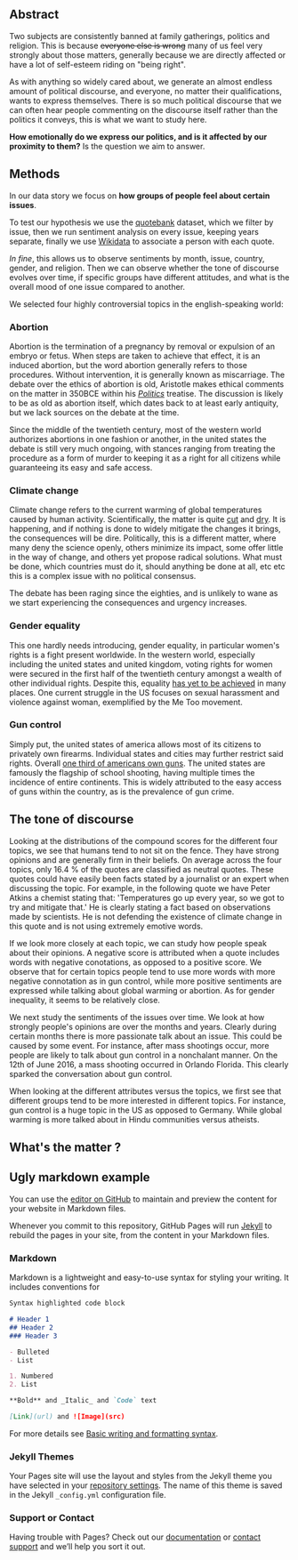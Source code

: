 ## Abstract

Two subjects are consistently banned at family gatherings, politics and religion. This is because ~~everyone else is wrong~~ many of us feel very strongly about those matters, generally because we are directly affected or have a lot of self-esteem riding on "being right".

As with anything so widely cared about, we generate an almost endless amount of political discourse, and everyone, no matter their qualifications, wants to express themselves. There is so much political discourse that we can often hear people commenting on the discourse itself rather than the politics it conveys, this is what we want to study here.


**How emotionally do we express our politics, and is it affected by our proximity to them?** Is the question we aim to answer.

## Methods

In our data story we focus on **how groups of people feel about certain issues**.

To test our hypothesis we use the [quotebank](https://dlab.epfl.ch/people/west/pub/Vaucher-Spitz-Catasta-West_WSDM-21.pdf) dataset, which we filter by issue, then we run sentiment analysis on every issue, keeping years separate, finally we use [Wikidata](https://www.wikidata.org/wiki/Wikidata:Main_Page) to associate a person with each quote.

_In fine_, this allows us to observe sentiments by month, issue, country, gender, and religion. Then we can observe whether the tone of discourse evolves over time, if specific groups have different attitudes, and what is the overall mood of one issue compared to another.

We selected four highly controversial topics in the english-speaking world:

### Abortion

Abortion is the termination of a pregnancy by removal or expulsion of an embryo or fetus. When steps are taken to achieve that effect, it is an induced abortion, but the word abortion generally refers to those procedures. Without intervention, it is generally known as miscarriage. The debate over the ethics of abortion is old, Aristotle makes ethical comments on the matter in 350BCE within his *[Politics](https://www.perseus.tufts.edu/hopper/text?doc=Perseus%3Atext%3A1999.01.0058%3Abook%3D7%3Asection%3D1335b)* treatise. The discussion is likely to be as old as abortion itself, which dates back to at least early antiquity, but we lack sources on the debate at the time.

Since the middle of the twentieth century, most of the western world authorizes abortions in one fashion or another, in the united states the debate is still very much ongoing, with stances ranging from treating the procedure as a form of murder to keeping it as a right for all citizens while guaranteeing its easy and safe access. 

### Climate change

Climate change refers to the current warming of global temperatures caused by human activity. Scientifically, the matter is quite [cut](https://science2017.globalchange.gov/) and [dry](https://www.ipcc.ch/report/ar6/wg1/). It is happening, and if nothing is done to widely mitigate the changes it brings, the consequences will be dire. Politically, this is a different matter, where many deny the science openly, others minimize its impact, some offer little in the way of change, and others yet propose radical solutions. What must be done, which countries must do it, should anything be done at all, etc etc this is a complex issue with no political consensus.

The debate has been raging since the eighties, and is unlikely to wane as we start experiencing the consequences and urgency increases.

### Gender equality

This one hardly needs introducing, gender equality, in particular women's rights is a fight present worldwide. In the western world, especially including the united states and united kingdom, voting rights for women were secured in the first half of the twentieth century amongst a wealth of other individual rights. Despite this, equality [has yet to be achieved](https://actu.epfl.ch/news/talented-women-graduates-face-gender-inequality-in/) in many places. One current struggle in the US focuses on sexual harassment and violence against woman, exemplified by the Me Too movement.

### Gun control

Simply put, the united states of america allows most of its citizens to privately own firearms. Individual states and cities may further restrict said rights. Overall [one third of americans own guns](https://www.rand.org/research/gun-policy/gun-ownership.html). The united states are famously the flagship of school shooting, having multiple times the incidence of entire continents. This is widely attributed to the easy access of guns within the country, as is the prevalence of gun crime.



## The tone of discourse

Looking at the distributions of the compound scores for the different four topics, we see that humans tend to not sit on the fence. They have strong opinions and are generally firm in their beliefs. On average across the four topics, only 16.4 % of the quotes are classified as neutral quotes. These quotes could have easily been facts stated by a journalist or an expert when discussing the topic. For example, in the following quote we have Peter Atkins a chemist stating that: 'Temperatures go up every year, so we got to try and mitigate that.' He is clearly stating a fact based on observations made by scientists. He is not defending the existence of climate change in this quote and is not using extremely emotive words. 

If we look more closely at each topic, we can study how people speak about their opinions. A negative score is attributed when a quote includes words with negative conotations, as opposed to a positive score. We observe that for certain topics people tend to use more words with more negative connotation as in gun control, while more positive sentiments are expressed while talking about global warming or abortion. As for gender inequality, it seems to be relatively close. 

We next study the sentiments of the issues over time. We look at how strongly people's opinions are over the months and years. Clearly during certain months there is more passionate talk about an issue. This could be caused by some event. For instance, after mass shootings occur, more people are likely to talk about gun control in a nonchalant manner. On the 12th of June 2016, a mass shooting occurred in Orlando Florida. This clearly sparked the conversation about gun control. 

When looking at the different attributes versus the topics, we first see that different groups tend to be more interested in different topics. For instance, gun control is a huge topic in the US as opposed to Germany. While global warming is more talked about in Hindu communities versus atheists. 


## What's the matter ?


## Ugly markdown example

You can use the [editor on GitHub](https://github.com/antebachmann/datastory/edit/gh-pages/index.md) to maintain and preview the content for your website in Markdown files.

Whenever you commit to this repository, GitHub Pages will run [Jekyll](https://jekyllrb.com/) to rebuild the pages in your site, from the content in your Markdown files.

### Markdown

Markdown is a lightweight and easy-to-use syntax for styling your writing. It includes conventions for

```markdown
Syntax highlighted code block

# Header 1
## Header 2
### Header 3

- Bulleted
- List

1. Numbered
2. List

**Bold** and _Italic_ and `Code` text

[Link](url) and ![Image](src)
```

For more details see [Basic writing and formatting syntax](https://docs.github.com/en/github/writing-on-github/getting-started-with-writing-and-formatting-on-github/basic-writing-and-formatting-syntax).

### Jekyll Themes

Your Pages site will use the layout and styles from the Jekyll theme you have selected in your [repository settings](https://github.com/antebachmann/datastory/settings/pages). The name of this theme is saved in the Jekyll `_config.yml` configuration file.

### Support or Contact

Having trouble with Pages? Check out our [documentation](https://docs.github.com/categories/github-pages-basics/) or [contact support](https://support.github.com/contact) and we’ll help you sort it out.
